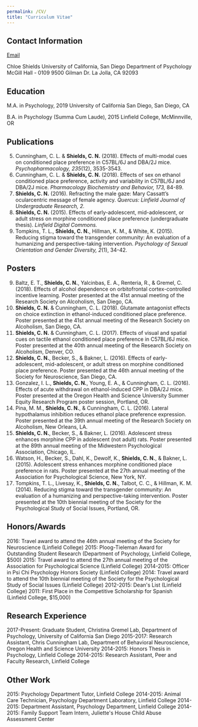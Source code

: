```yaml
---
permalink: /CV/
title: "Curriculum Vitae"
---
```


## Contact Information

[Email](mailto:chshield@ucsd.edu)

Chloe Shields 
University of California, San Diego 
Department of Psychology 
McGill Hall - 0109 
9500 Gilman Dr. 
La Jolla, CA 92093 

## Education

M.A. in Psychology, 2019
University of California San Diego, San Diego, CA

B.A. in Psychology (Summa Cum Laude), 2015
Linfield College, McMinnville, OR

## Publications 

5. Cunningham, C. L. & **Shields, C. N.** (2018). Effects of multi-modal cues on conditioned place preference in C57BL/6J and DBA/2J mice. *Psychopharmacology, 235*(12), 3535-3543.
4. Cunningham, C. L. & **Shields, C. N.** (2018). Effects of sex on ethanol conditioned place preference, activity and variability in C57BL/6J and DBA/2J mice. *Pharmacology Biochemistry and Behavior, 173,* 84-89.
3. **Shields, C. N.** (2016). Refracting the male gaze: Mary Cassatt’s ocularcentric message of female agency. *Quercus: Linfield Journal of Undergraduate Research, 2.*
2. **Shields, C. N.** (2015). Effects of early-adolescent, mid-adolescent, or adult stress on morphine conditioned place preference (undergraduate thesis). *Linfield Digital Commons.*
1. Tompkins, T. L., **Shields, C. N.**, Hillman, K. M., & White, K. (2015). Reducing stigma toward the transgender community: An evaluation of a humanizing and perspective-taking intervention. *Psychology of Sexual Orientation and Gender Diversity, 2*(1), 34-42.

## Posters

9. Baltz, E. T., **Shields, C. N.**, Yalcinbas, E. A., Renteria, R., & Gremel, C. (2018). Effects of alcohol dependence on orbitofrontal cortex-controlled incentive learning. Poster presented at the 41st annual meeting of the Research Society on Alcoholism, San Diego, CA. 
8. **Shields, C. N.** & Cunningham, C. L. (2018). Glutamate antagonist effects on choice extinction in ethanol-induced conditioned place preference. Poster presented at the 41st annual meeting of the Research Society on Alcoholism, San Diego, CA.
7. **Shields, C. N.** & Cunningham, C. L. (2017). Effects of visual and spatial cues on tactile ethanol conditioned place preference in C57BL/6J mice. Poster presented at the 40th annual meeting of the Research Society on Alcoholism, Denver, CO.
6. **Shields, C. N.**, Becker, S., & Bakner, L. (2016). Effects of early-adolescent, mid-adolescent, or adult stress on morphine conditioned place preference. Poster presented at the 46th annual meeting of the Society for Neuroscience, San Diego, CA. 
5. Gonzalez, I. L., **Shields, C. N.**, Young, E. A., & Cunningham, C. L. (2016). Effects of acute withdrawal on ethanol-induced CPP in DBA/2J mice. Poster presented at the Oregon Health and Science University Summer Equity Research Program poster session, Portland, OR.
4. Pina, M. M., **Shields, C. N.**, & Cunningham, C. L. (2016). Lateral hypothalamus inhibition reduces ethanol place preference expression. Poster presented at the 39th annual meeting of the Research Society on Alcoholism, New Orleans, LA.
3. **Shields, C. N.**, Becker, S., & Bakner, L. (2016). Adolescent stress enhances morphine CPP in adolescent (not adult) rats. Poster presented at the 89th annual meeting of the Midwestern Psychological Association, Chicago, IL.
2. Watson, H., Becker, S., Dahl, K., Dewolf, K., **Shields, C. N.**, & Bakner, L. (2015). Adolescent stress enhances morphine conditioned place preference in rats. Poster presented at the 27th annual meeting of the Association for Psychological Science, New York, NY. 
1. Tompkins, T. L., Livesay, K., **Shields, C. N.**, Talbot, C. C., & Hillman, K. M. (2014). Reducing stigma toward the transgender community: An evaluation of a humanizing and perspective-taking intervention. Poster presented at the 10th biennial meeting of the Society for the Psychological Study of Social Issues, Portland, OR. 

## Honors/Awards

2016: Travel award to attend the 46th annual meeting of the Society for Neuroscience (Linfield College)
2015: Ploog-Tieleman Award for Outstanding Student Research (Department of Psychology, Linfield College, $500)
2015: Travel award to attend the 27th annual meeting of the Association for Psychological Science (Linfield College)
2014-2015: Officer in Psi Chi Psychology Honors Society (Linfield College)
2014: Travel award to attend the 10th biennial meeting of the Society for the Psychological Study of Social Issues (Linfield College)
2012-2015: Dean's List (Linfield College)
2011: First Place in the Competitive Scholarship for Spanish (Linfield College, $15,000)

## Research Experience

2017-Present: Graduate Student, Christina Gremel Lab, Department of Psychology, University of California San Diego
2015-2017: Research Assistant, Chris Cunningham Lab, Department of Behavioral Neuroscience, Oregon Health and Science University
2014-2015: Honors Thesis in Psychology, Linfield College
2014-2015: Research Assistant, Peer and Faculty Research, Linfield College

## Other Work

2015: Psychology Department Tutor, Linfield College
2014-2015: Animal Care Technician, Psychology Department Laboratory, Linfield College
2014-2015: Department Assistant, Psychology Department, Linfield College
2014-2015: Family Support Team Intern, Juliette's House Child Abuse Assessment Center